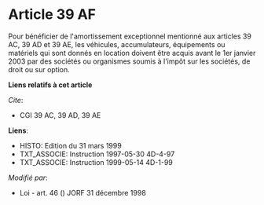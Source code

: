 # Article 39 AF

Pour bénéficier de l'amortissement exceptionnel mentionné aux articles 39 AC, 39 AD et 39 AE, les véhicules, accumulateurs,
équipements ou matériels qui sont donnés en location doivent être acquis avant le 1er janvier 2003 par des sociétés ou
organismes soumis à l'impôt sur les sociétés, de droit ou sur option.

**Liens relatifs à cet article**

_Cite_:

  - CGI 39 AC, 39 AD, 39 AE

**Liens**:

  - HISTO: Edition du 31 mars 1999
  - TXT_ASSOCIE: Instruction 1997-05-30 4D-4-97
  - TXT_ASSOCIE: Instruction 1999-05-14 4D-1-99

_Modifié par_:

  - Loi - art. 46 () JORF 31 décembre 1998
